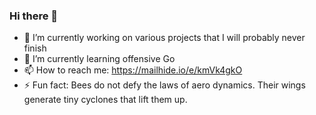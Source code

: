 ### Hi there 👋

- 🔭 I’m currently working on various projects that I will probably never finish
- 🌱 I’m currently learning offensive Go
- 📫 How to reach me: https://mailhide.io/e/kmVk4gkO
- ⚡ Fun fact: Bees do not defy the laws of aero dynamics. Their wings generate tiny cyclones that lift them up.
